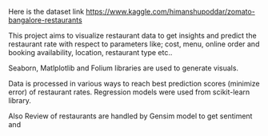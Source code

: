 Here is the dataset link
https://www.kaggle.com/himanshupoddar/zomato-bangalore-restaurants

This project aims to visualize restaurant data to get insights and predict the restaurant rate with respect to parameters like;
cost, menu, online order and booking availability, location, restaurant type etc.. 

Seaborn, Matlplotlib and Folium libraries are used to generate visuals.

Data is processed in various ways to reach best prediction scores (minimize error) of restaurant rates. Regression models were used from scikit-learn library.

Also Review of restaurants are handled by Gensim model to get sentiment and 

